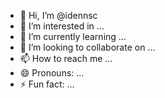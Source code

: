 - 👋 Hi, I’m @idennsc
- 👀 I’m interested in ...
- 🌱 I’m currently learning ...
- 💞️ I’m looking to collaborate on ...
- 📫 How to reach me ...
- 😄 Pronouns: ...
- ⚡ Fun fact: ...

<!---
idennsc/idennsc is a ✨ special ✨ repository because its `README.md` (this file) appears on your GitHub profile.
You can click the Preview link to take a look at your changes.
--->
